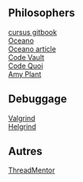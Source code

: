 ## Philosophers
[cursus gitbook](https://42-cursus.gitbook.io/guide/rank-03/philosophers) \
[Oceano](https://suspectedoceano.notion.site/Philosophers-b1bf3c57eee6420cafa7d0900b3d3216) \
[Oceano article](https://medium.com/@jalal92/the-dining-philosophers-7157cc05315) \
[Code Vault](https://www.youtube.com/watch?v=d9s_d28yJq0&list=PLfqABt5AS4FmuQf70psXrsMLEDQXNkLq2&index=2) \
[Code Quoi](https://www.codequoi.com/threads-mutex-et-programmation-concurrente-en-c/) \
[Amy Plant](https://github.com/iciamyplant/Philosophers)

## Debuggage
[Valgrind](https://valgrind.org/docs/manual/drd-manual.html) \
[Helgrind](https://valgrind.org/docs/manual/hg-manual.html)

## Autres
[ThreadMentor](https://pages.mtu.edu/~shene/NSF-3/BETA/index.html)